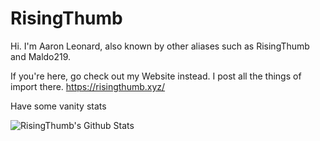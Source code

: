 # RisingThumb
Hi. I'm Aaron Leonard, also known by other aliases such as RisingThumb and Maldo219.

If you're here, go check out my Website instead. I post all the things of import there. https://risingthumb.xyz/

Have some vanity stats

![RisingThumb's Github Stats](https://github-readme-stats.vercel.app/api?username=malod219&show_icons=true&hide_border=true&count_private=true)
